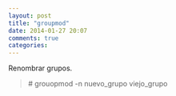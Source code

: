 ```yaml
---
layout: post
title: "groupmod"
date: 2014-01-27 20:07
comments: true
categories: 
---
```

Renombrar grupos.

>\# grouopmod -n nuevo_grupo viejo_grupo

